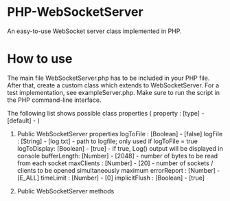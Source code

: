# PHP-WebSocketServer
An easy-to-use WebSocket server class implemented in PHP.

# How to use
The main file WebSocketServer.php has to be included in your PHP file. After that, create a custom class which extends to WebSocketServer. For a test implementation, see exampleServer.php. Make sure to run the script in the PHP command-line interface.

The following list shows possible class properties ( property : [type] - [default] -   )

1. Public WebSocketServer properties
  logToFile   : [Boolean] - [false]
  logFile     : [String]  - [log.txt] - path to logfile; only used if logToFile = true
  logToDisplay: [Boolean] - [true]    - if true, Log() output will be displayed in console
  bufferLength: [Number]  - [2048]    - number of bytes to be read from each socket
  maxClients  : [Number]  - [20]      - number of sockets / clients to be opened simultaneously maximum
  errorReport   : [Number]  - [E_ALL] 
  timeLimit     : [Number]  - [0]
  implicitFlush : [Boolean] - [true]

2. Public WebSocketServer methods
